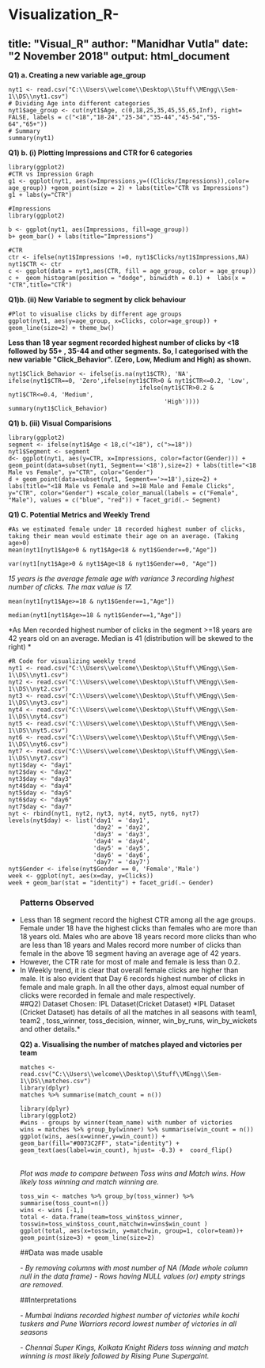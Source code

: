 # Visualization_R-

title: "Visual_R"
author: "Manidhar Vutla"
date: "2 November 2018"
output: html_document
---

**Q1) a. Creating a new variable age_group**
```{r}
nyt1 <- read.csv("C:\\Users\\welcome\\Desktop\\Stuff\\MEngg\\Sem-1\\DS\\nyt1.csv")
# Dividing Age into different categories
nyt1$age_group <- cut(nyt1$Age, c(0,18,25,35,45,55,65,Inf), right= FALSE, labels = c("<18","18-24","25-34","35-44","45-54","55-64","65+"))
# Summary
summary(nyt1)
```


**Q1) b. (i) Plotting Impressions and CTR for 6 categories**

```{r}
library(ggplot2)
#CTR vs Impression Graph
g1 <- ggplot(nyt1, aes(x=Impressions,y=((Clicks/Impressions)),color= age_group)) +geom_point(size = 2) + labs(title="CTR vs Impressions")
g1 + labs(y="CTR")
```






``` {r}
#Impressions
library(ggplot2)
 
b <- ggplot(nyt1, aes(Impressions, fill=age_group))
b+ geom_bar() + labs(title="Impressions")
```

```{r}
#CTR  
ctr <- ifelse(nyt1$Impressions !=0, nyt1$Clicks/nyt1$Impressions,NA)
nyt1$CTR <- ctr
c <- ggplot(data = nyt1,aes(CTR, fill = age_group, color = age_group))
c +  geom_histogram(position = "dodge", binwidth = 0.1) +  labs(x = "CTR",title="CTR")
```
**Q1)b. (ii) New Variable to segment by click behaviour**

``` {r}
#Plot to visualise clicks by different age groups
ggplot(nyt1, aes(y=age_group, x=Clicks, color=age_group)) + geom_line(size=2) + theme_bw()
```
**Less than 18 year segment recorded highest number of clicks by <18 followed by 55+ , 35-44 and other segments.** 
**So, I categorised with the new variable "Click_Behavior". (Zero, Low, Medium and High) as shown.**


```{r}
nyt1$Click_Behavior <- ifelse(is.na(nyt1$CTR), 'NA', ifelse(nyt1$CTR==0, 'Zero',ifelse(nyt1$CTR>0 & nyt1$CTR<=0.2, 'Low', 
                                     ifelse(nyt1$CTR>0.2 & nyt1$CTR<=0.4, 'Medium',
                                            'High'))))
summary(nyt1$Click_Behavior)
```

**Q1) b. (iii) Visual Comparisions**

```{r}
library(ggplot2)
segment <- ifelse(nyt1$Age < 18,c("<18"), c(">=18")) 
nyt1$Segment <- segment
d<- ggplot(nyt1, aes(y=CTR, x=Impressions, color=factor(Gender))) + geom_point(data=subset(nyt1, Segment=='<18'),size=2) + labs(title="<18 Male vs Female", y="CTR", color="Gender") 
d + geom_point(data=subset(nyt1, Segment=='>=18'),size=2) + labs(title="<18 Male vs Female and >=18 Male and Female Clicks", y="CTR", color="Gender") +scale_color_manual(labels = c("Female", "Male"), values = c("blue", "red")) + facet_grid(.~ Segment)
```

**Q1) C. Potential Metrics and Weekly Trend**
```{r}
#As we estimated female under 18 recorded highest number of clicks, taking their mean would estimate their age on an average. (Taking age>0)
mean(nyt1[nyt1$Age>0 & nyt1$Age<18 & nyt1$Gender==0,"Age"])
```

``` {r}
var(nyt1[nyt1$Age>0 & nyt1$Age<18 & nyt1$Gender==0, "Age"])
```
*15 years is the average female age with variance 3 recording highest number of clicks. The max value is 17.*

``` {r}
mean(nyt1[nyt1$Age>=18 & nyt1$Gender==1,"Age"])
```

``` {r}
median(nyt1[nyt1$Age>=18 & nyt1$Gender==1,"Age"])
```

*As Men recorded highest number of clicks in the segment >=18 years are 42 years old on an average. Median is 41 (distribution will be skewed to the right) *
```{r}
#R Code for visualizing weekly trend
nyt1 <- read.csv("C:\\Users\\welcome\\Desktop\\Stuff\\MEngg\\Sem-1\\DS\\nyt1.csv")
nyt2 <- read.csv("C:\\Users\\welcome\\Desktop\\Stuff\\MEngg\\Sem-1\\DS\\nyt2.csv")
nyt3 <- read.csv("C:\\Users\\welcome\\Desktop\\Stuff\\MEngg\\Sem-1\\DS\\nyt3.csv")
nyt4 <- read.csv("C:\\Users\\welcome\\Desktop\\Stuff\\MEngg\\Sem-1\\DS\\nyt4.csv")
nyt5 <- read.csv("C:\\Users\\welcome\\Desktop\\Stuff\\MEngg\\Sem-1\\DS\\nyt5.csv")
nyt6 <- read.csv("C:\\Users\\welcome\\Desktop\\Stuff\\MEngg\\Sem-1\\DS\\nyt6.csv")
nyt7 <- read.csv("C:\\Users\\welcome\\Desktop\\Stuff\\MEngg\\Sem-1\\DS\\nyt7.csv")
nyt1$day <- "day1"
nyt2$day <- "day2"
nyt3$day <- "day3"
nyt4$day <- "day4"
nyt5$day <- "day5"
nyt6$day <- "day6"
nyt7$day <- "day7"
nyt <- rbind(nyt1, nyt2, nyt3, nyt4, nyt5, nyt6, nyt7)
levels(nyt$day) <- list('day1' = 'day1',
                        'day2' = 'day2',
                        'day3' = 'day3',
                        'day4' = 'day4',
                        'day5' = 'day5',
                        'day6' = 'day6',
                        'day7' = 'day7')
nyt$Gender <- ifelse(nyt$Gender == 0, 'Female','Male')
week <- ggplot(nyt, aes(x=day, y=Clicks))
week + geom_bar(stat = "identity") + facet_grid(.~ Gender) 
```
<ul><h3>Patterns Observed</h3>
	<li>Less than 18 segment record the highest CTR among all the age groups. Female under 18 have the highest clicks than females who are more than 18 years old. Males who are above 18 years record more clicks than who are less than 18 years and Males record more number of clicks than female in the above 18 segment having an average age of 42 years.</li>
<li>However, the CTR rate for most of male and female is less than 0.2.</li> 
<li>In Weekly trend, it is clear that overall female clicks are higher than male. It is also evident that Day 6 records highest number of clicks in female and male graph. In all the other days, almost equal number of clicks were recorded in female and male respectively.</li>
##Q2) Dataset Chosen: IPL Dataset(Cricket Dataset)
*IPL Dataset (Cricket Dataset) has details of all the matches in all seasons with team1, team2 , toss_winner, toss_decision, winner, win_by_runs, win_by_wickets and other details.*

**Q2) a. Visualising the number of matches played and victories per team**

``` {r}
matches <- read.csv("C:\\Users\\welcome\\Desktop\\Stuff\\MEngg\\Sem-1\\DS\\matches.csv")
library(dplyr)
matches %>% summarise(match_count = n())
```


```{r}
library(dplyr)
library(ggplot2)
#wins - groups by winner(team_name) with number of victories
wins = matches %>% group_by(winner) %>% summarise(win_count = n())
ggplot(wins, aes(x=winner,y=win_count)) + geom_bar(fill="#0073C2FF", stat="identity") + geom_text(aes(label=win_count), hjust= -0.3) +  coord_flip()
```
<br>*Plot was made to compare between Toss wins and Match wins. How likely toss winning and match winning are.*

```{r}
toss_win <- matches %>% group_by(toss_winner) %>% summarise(toss_count=n())
wins <- wins [-1,]
total <- data.frame(team=toss_win$toss_winner, tosswin=toss_win$toss_count,matchwin=wins$win_count )
ggplot(total, aes(x=tosswin, y=matchwin, group=1, color=team))+ geom_point(size=3) + geom_line(size=2)
```










##Data was made usable

*-	By removing columns with most number of NA (Made whole column null in the data frame)*
*-	Rows having NULL values (or) empty strings are removed.*


##Interpretations

*-	Mumbai Indians recorded highest number of victories while kochi tuskers and Pune Warriors record lowest number of victories in all seasons*

*-	Chennai Super Kings, Kolkata Knight Riders toss winning and match winning is most likely followed by Rising Pune Supergaint.*
